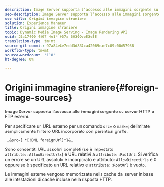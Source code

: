 ```yaml
---
description: Image Server supporta l’accesso alle immagini sorgente su server HTTP e FTP esterni.
seo-description: Image Server supporta l’accesso alle immagini sorgente su server HTTP e FTP esterni.
seo-title: Origini immagine straniere
solution: Experience Manager
title: Origini immagine straniere
topic: Dynamic Media Image Serving - Image Rendering API
uuid: 28a17400-4807-4e14-937a-80309be53d55
translation-type: tm+mt
source-git-commit: 97a84e8e7edd3d834ca42069eae7c09c00d57938
workflow-type: tm+mt
source-wordcount: '118'
ht-degree: 0%

---
```



# Origini immagine straniere{#foreign-image-sources}

Image Server supporta l’accesso alle immagini sorgente su server HTTP e FTP esterni.

Per specificare un URL esterno per un comando `src=` o `mask=`; delimitate semplicemente l’intero URL incorporato con parentesi graffe:

` …&src={ *[!DNL foreignUrl]*}&…`

Sono consentiti URL assoluti completi (se è impostato `attribute::AllowDirectUrls`) e URL relativi a `attribute::RootUrl`. Si verifica un errore se un URL assoluto è incorporato e attributo: `AllowDirectUrls` è 0 oppure se è specificato un URL relativo e `attribute::RootUrl` è vuoto.

Le immagini esterne vengono memorizzate nella cache dal server in base alle intestazioni di cache incluse nella risposta HTTP.
